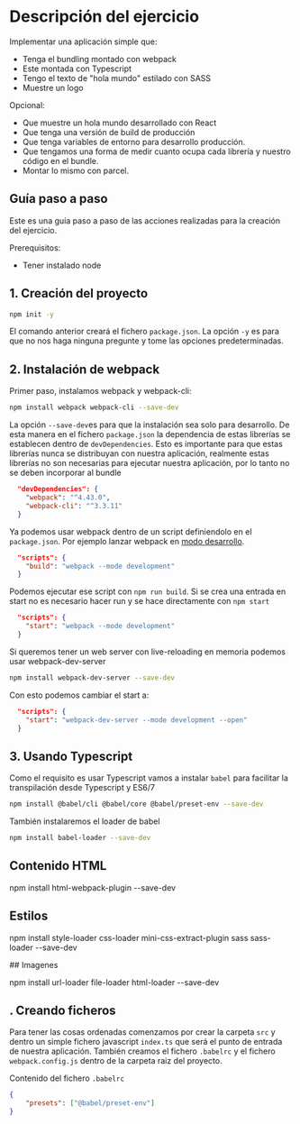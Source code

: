 # Descripción del ejercicio

Implementar una aplicación simple que:

- Tenga el bundling montado con webpack
- Este montada con Typescript
- Tengo el texto de "hola mundo" estilado con SASS
- Muestre un logo

Opcional:

- Que muestre un hola mundo desarrollado con React
- Que tenga una versión de build de producción
- Que tenga variables de entorno para desarrollo producción.
- Que tengamos una forma de medir cuanto ocupa cada librería y nuestro código en el bundle.
- Montar lo mismo con parcel.

## Guía paso a paso

Este es una guía paso a paso de las acciones realizadas para la creación del ejercicio.

Prerequisitos:

- Tener instalado node

## 1. Creación del proyecto

```bash
npm init -y
```

El comando anterior creará el fichero `package.json`. La opción `-y` es para que no nos haga ninguna pregunte y tome las opciones predeterminadas.

## 2. Instalación de webpack

Primer paso, instalamos webpack y webpack-cli:

```bash
npm install webpack webpack-cli --save-dev
```

La opción `--save-dev`es para que la instalación sea solo para desarrollo. De esta manera en el fichero `package.json` la dependencia de estas librerías se establecen dentro de `devDependencies`. Esto es importante para que estas librerías nunca se distribuyan con nuestra aplicación, realmente estas librerías no son necesarias para ejecutar nuestra aplicación, por lo tanto no se deben incorporar al bundle

```json
  "devDependencies": {
    "webpack": "^4.43.0",
    "webpack-cli": "^3.3.11"
  }
```

Ya podemos usar webpack dentro de un script definiendolo en el `package.json`. Por ejemplo lanzar webpack en [modo desarrollo](https://webpack.js.org/configuration/mode/).

```json
  "scripts": {
    "build": "webpack --mode development"
  }
```

Podemos ejecutar ese script con `npm run build`. Si se crea una entrada en start no es necesario hacer run y se hace directamente con `npm start`

```json
  "scripts": {
    "start": "webpack --mode development"
  }
```

Si queremos tener un web server con live-reloading en memoria podemos usar webpack-dev-server

```bash
npm install webpack-dev-server --save-dev
```

Con esto podemos cambiar el start a:

```json
  "scripts": {
    "start": "webpack-dev-server --mode development --open"
  }
```

## 3. Usando Typescript

Como el requisito es usar Typescript vamos a instalar `babel` para facilitar la transpilación desde Typescript y ES6/7

```bash
npm install @babel/cli @babel/core @babel/preset-env --save-dev
```

También instalaremos el loader de babel

```bash
npm install babel-loader --save-dev
```

## Contenido HTML

npm install html-webpack-plugin --save-dev

## Estilos

npm install style-loader css-loader mini-css-extract-plugin sass sass-loader --save-dev

## Imagenes

npm install url-loader file-loader html-loader --save-dev

## . Creando ficheros

Para tener las cosas ordenadas comenzamos por crear la carpeta `src` y dentro un simple fichero javascript `index.ts` que será el punto de entrada de nuestra aplicación. También creamos el fichero `.babelrc` y el fichero `webpack.config.js` dentro de la carpeta raiz del proyecto.

Contenido del fichero `.babelrc`

```json
{
    "presets": ["@babel/preset-env"]
}
```
